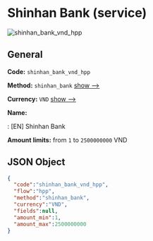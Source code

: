 
# Shinhan Bank (service) 
![shinhan_bank_vnd_hpp](https://static.openfintech.io/payment_methods/shinhan_bank_vnd_hpp/logo.svg?w=400&c=v0.59.26#w200)  

## General 
 
**Code:** `shinhan_bank_vnd_hpp` 
 
**Method:** `shinhan_bank` 
 [show -->](/payment-methods/shinhan_bank/) 
 
**Currency:** `VND` [show -->](/currencies/VND/) 
 
**Name:** 
 
:	[EN] Shinhan Bank 
 
**Amount limits:** from `1` to `2500000000` VND 

## JSON Object 

```json
{
  "code":"shinhan_bank_vnd_hpp",
  "flow":"hpp",
  "method":"shinhan_bank",
  "currency":"VND",
  "fields":null,
  "amount_min":1,
  "amount_max":2500000000
}
```  
